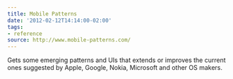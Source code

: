 ```yaml
---
title: Mobile Patterns
date: '2012-02-12T14:14:00-02:00'
tags:
- reference
source: http://www.mobile-patterns.com/
---
```

Gets some emerging patterns and UIs that extends or improves the current ones suggested by Apple, Google, Nokia, Microsoft and other OS makers.
